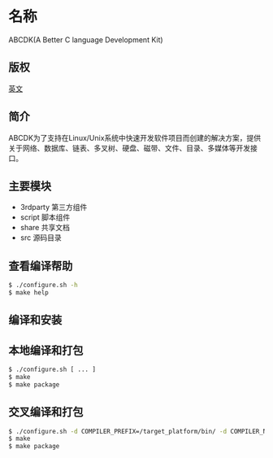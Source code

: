 
# 名称

ABCDK(A Better C language Development Kit)

## 版权

[英文](LICENSE)

## 简介

ABCDK为了支持在Linux/Unix系统中快速开发软件项目而创建的解决方案，提供关于网络、数据库、链表、多叉树、硬盘、磁带、文件、目录、多媒体等开发接口。

## 主要模块

- 3rdparty 第三方组件
- script 脚本组件
- share 共享文档
- src 源码目录


## 查看编译帮助

```bash
$ ./configure.sh -h
$ make help
```
## 编译和安装


## 本地编译和打包

```bash
$ ./configure.sh [ ... ]
$ make
$ make package
```

## 交叉编译和打包

```bash
$ ./configure.sh -d COMPILER_PREFIX=/target_platform/bin/ -d COMPILER_NAME=gcc [ ... ]
$ make
$ make package
```

